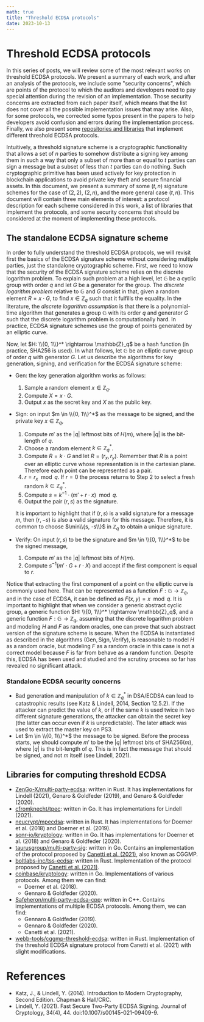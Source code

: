 ```yaml
---
math: true
title: "Threshold ECDSA protocols"
date: 2023-10-13
---
```


# Threshold ECDSA protocols

In this series of posts, we will review some of the most relevant works on threshold ECDSA protocols. We present a summary of each work, and after an analysis of the protocols, we include some "security concerns", which are points of the protocol to which the auditors and developers need to pay special attention during the revision of an implementation. Those security concerns are extracted from each paper itself, which means that the list does not cover all the possible implementation issues that may arise. Also, for some protocols, we corrected some typos present in the papers to help developers avoid confusion and errors during the implementation process. Finally, we also present some [repositories and libraries](#libraries-for-computing-threshold-ecdsa) that implement different threshold ECDSA protocols.

Intuitively, a threshold signature scheme is a cryptographic functionality that allows a set of $n$ parties to somehow distribute a signing key among them in such a way that only a subset of more than or equal to $t$ parties can sign a message but a subset of less than $t$ parties can do nothing. Such cryptographic primitive has been used actively for key protection in blockchain applications to avoid private key theft and secure financial assets. In this document, we present a summary of some $(t, n)$ signature schemes for the case of $(2, 2)$, $(2, n)$, and the more general case $(t, n)$. This document will contain three main elements of interest: a protocol description for each scheme considered in this work, a list of libraries that implement the protocols, and some security concerns that should be considered at the moment of implementing these protocols.

## The standalone ECDSA signature scheme

In order to fully understand the threshold ECDSA protocols, we will revisit first the basics of the ECDSA signature scheme without considering multiple parties, just the standalone cryptographic scheme. First, we need to know that the security of the ECDSA signature scheme relies on the discrete logarithm problem. To explain such problem at a high level, let $\mathbb{G}$ be a cyclic group with order $q$ and let $G$ be a generator for the group. The *discrete logarithm problem* relative to $\mathbb{G}$ and $G$ consist in that, given a random element $R = x \cdot G$, to find $x \in \mathbb{Z}_q$ such that it fulfills the equality. In the literature, the *discrete logarithm assumption* is that there is a polynomial-time algorithm that generates a group $\mathbb{G}$ with its order $q$ and generator $G$ such that the discrete logarithm problem is computationally hard. In practice, ECDSA signature schemes use the group of points generated by an elliptic curve.

Now, let $H: \\{0, 1\\}^* \rightarrow \mathbb{Z}_q$ be a hash function (in practice, SHA256 is used). In what follows, let $\mathbb{G}$ be an elliptic curve group of order $q$ with generator $G$. Let us describe the algorithms for key generation, signing, and verification for the ECDSA signature scheme:

- $\textsf{Gen}$: the key generation algorithm works as follows:
    1. Sample a random element $x \in \mathbb{Z}_q$.
    2. Compute $X = x \cdot G$.
    3. Output $x$ as the secret key and $X$ as the public key.

- $\textsf{Sign}$: on input $m \in \\{0, 1\\}^*$ as the message to be signed, and the private key $x \in \mathbb{Z}_q$,
    1. Compute $m'$ as the $|q|$ leftmost bits of $H(m)$, where $|q|$ is the bit-length of $q$.
    2. Choose a random element $k \in \mathbb{Z}_q^*$.
    3. Compute $R = k \cdot G$ and let $R = (r_x, r_y)$. Remember that $R$ is a point over an elliptic curve whose representation is in the cartesian plane. Therefore each point can be represented as a pair.
    4. $r = r_x \mod q$. If $r = 0$ the process returns to Step 2 to select a fresh random $k \in \mathbb{Z}_q^*$.
    5. Compute $s = k^{-1} \cdot (m' + r \cdot x) \mod q$.
    6. Output the pair $(r, s)$ as the signature.

    It is important to highlight that if $(r, s)$ is a valid signature for a message $m$, then $(r, -s)$ is also a valid signature for this message. Therefore, it is common to choose $\min\\{s, -s\\}$ in $\mathbb{Z}_q$ to obtain a unique signature.
    
- $\textsf{Verify}$: On input $(r, s)$ to be the signature and $m \in \\{0, 1\\}^*$ to be the signed message,
    1. Compute $m'$ as the $|q|$ leftmost bits of $H(m)$.
    2. Compute $s^{-1}\left(m' \cdot G + r \cdot X\right)$ and accept if the first component is equal to $r$.

Notice that extracting the first component of a point on the elliptic curve is commonly used here. That can be represented as a function $F: \mathbb{G} \rightarrow \mathbb{Z}_q$, and in the case of ECDSA, it can be defined as $F(x, y) = x \mod q$. It is important to highlight that when we consider a generic abstract cyclic group, a generic function $H: \\{0, 1\\}^* \rightarrow \mathbb{Z}_q$, and a generic function $F: \mathbb{G} \rightarrow \mathbb{Z}_q$, assuming that the discrete logarithm problem and modeling $H$ and $F$ as random oracles, one can prove that such abstract version of the signature scheme is secure. When the ECDSA is instantiated as described in the algorithms $(\textsf{Gen}, \textsf{Sign}, \textsf{Verify})$, is reasonable to model $H$ as a random oracle, but modeling $F$ as a random oracle in this case is not a correct model because $F$ is far from behave as a random function. Despite this, ECDSA has been used and studied and the scrutiny process so far has revealed no significant attack.

### Standalone ECDSA security concerns

- Bad generation and manipulation of $k \in \mathbb{Z}_q^*$ in DSA/ECDSA can lead to catastrophic results (see Katz & Lindell, 2014, Section 12.5.2). If the attacker can predict the value of $k$, or if the same $k$ is used twice in two different signature generations, the attacker can obtain the secret key (the latter can occur even if $k$ is unpredictable). The later attack was used to extract the master key on PS3.
- Let $m \in \\{0, 1\\}^*$ the message to be signed. Before the process starts, we should compute $m'$ to be the $\vert q \vert$ leftmost bits of $\textsf{SHA256}(m)$, where $\vert q \vert$ is the bit-length of $q$. This is in fact the message that should be signed, and not $m$ itself (see Lindell, 2021).

## Libraries for computing threshold ECDSA

- [ZenGo-X/multi-party-ecdsa](https://github.com/ZenGo-X/multi-party-ecdsa): written in Rust. It has implementations for Lindell (2021), Genaro & Goldfeder (2019), and Genaro & Goldfeder (2020).
- [cfromknecht/tpec](https://github.com/cfromknecht/tpec): written in Go. It has implementations for Lindell (2021).
- [neucrypt/mpecdsa](https://gitlab.com/neucrypt/mpecdsa): written in Rust. It has implementations for Doerner et al. (2018) and Doerner et al. (2019).
- [sonr-io/kryptology](https://github.com/sonr-io/kryptology): written in Go. It has implementations for Doerner et al. (2018) and Genaro & Goldfeder (2020).
- [taurusgroup/multi-party-sig](https://github.com/taurusgroup/multi-party-sig): written in Go. Contains an implementation of the protocol proposed by [Canetti et al. (2021)](https://eprint.iacr.org/2021/060), also known as CGGMP.
- [boltlabs-inc/tss-ecdsa](https://github.com/boltlabs-inc/tss-ecdsa): written in Rust. Implementation of the protocol proposed by [Canetti et al. (2021)](https://eprint.iacr.org/2021/060).
- [coinbase/kryptology](https://github.com/coinbase/kryptology): written in Go. Implementations of various protocols. Among them we can find:
    - Doerner et al. (2018).
    - Gennaro & Goldfeder (2020).
- [Safeheron/multi-party-ecdsa-cpp](https://github.com/Safeheron/multi-party-ecdsa-cpp): written in C++. Contains implementations of multiple ECDSA protocols. Among them, we can find:
    - Gennaro & Goldfeder (2019).
    - Gennaro & Goldfeder (2020).
    - Canetti et al. (2021).
- [webb-tools/cggmp-threshold-ecdsa](https://github.com/webb-tools/cggmp-threshold-ecdsa): written in Rust. Implementation of the threshold ECDSA signature protocol from Canetti et al. (2021) with slight modifications.

# References

- Katz, J., & Lindell, Y. (2014). Introduction to Modern Cryptography, Second Edition. Chapman & Hall/CRC.
- Lindell, Y. (2021). Fast Secure Two-Party ECDSA Signing. Journal of Cryptology, 34(4), 44. doi:10.1007/s00145-021-09409-9.
